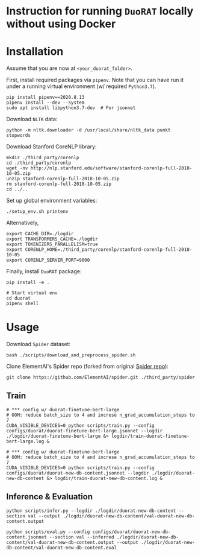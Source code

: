 # Instruction for running `DuoRAT` locally without using Docker

# Installation

Assume that you are now at `<your_duorat_folder>`.  

First, install required packages via `pipenv`. 
Note that you can have run it under a running virtual environment (w/ required `Python3.7`). 
```
pip install pipenv==2020.8.13
pipenv install --dev --system
sudo apt install libpython3.7-dev  # For jsonnet
```



Download `NLTK` data:
```
python -m nltk.downloader -d /usr/local/share/nltk_data punkt stopwords
```

Download Stanford CoreNLP library:
```
mkdir ./third_party/corenlp 
cd ./third_party/corenlp
wget -nv http://nlp.stanford.edu/software/stanford-corenlp-full-2018-10-05.zip
unzip stanford-corenlp-full-2018-10-05.zip
rm stanford-corenlp-full-2018-10-05.zip
cd ../..
```

Set up global environment variables:

```
./setup_env.sh printenv
```


Alternatively, 
```
export CACHE_DIR=./logdir
export TRANSFORMERS_CACHE=./logdir
export TOKENIZERS_PARALLELISM=true
export CORENLP_HOME=./third_party/corenlp/stanford-corenlp-full-2018-10-05
export CORENLP_SERVER_PORT=9000
```

Finally, install `DuoRAT` package:
```
pip install -e .
```

```
# Start virtual env
cd duorat
pipenv shell
```

# Usage

Download `Spider` dataset:
```
bash ./scripts/download_and_preprocess_spider.sh
```

Clone ElementAI's Spider repo (forked from original [Spider repo](https://github.com/taoyds/spider)):
```
git clone https://github.com/ElementAI/spider.git ./third_party/spider
```

## Train

```
# *** config w/ duorat-finetune-bert-large
# OOM: reduce batch_size to 4 and increse n_grad_accumulation_steps to 7
CUDA_VISIBLE_DEVICES=0 python scripts/train.py --config configs/duorat/duorat-finetune-bert-large.jsonnet --logdir ./logdir/duorat-finetune-bert-large &> logdir/train-duorat-finetune-bert-large.log &
```

```
# *** config w/ duorat-finetune-bert-large
# OOM: reduce batch_size to 4 and increse n_grad_accumulation_steps to 7
CUDA_VISIBLE_DEVICES=0 python scripts/train.py --config configs/duorat/duorat-new-db-content.jsonnet --logdir ./logdir/duorat-new-db-content &> logdir/train-duorat-new-db-content.log &
```

## Inference & Evaluation

```
python scripts/infer.py --logdir ./logdir/duorat-new-db-content --section val --output ./logdir/duorat-new-db-content/val-duorat-new-db-content.output
```

```
python scripts/eval.py --config configs/duorat/duorat-new-db-content.jsonnet --section val --inferred ./logdir/duorat-new-db-content/val-duorat-new-db-content.output --output ./logdir/duorat-new-db-content/val-duorat-new-db-content.eval
```

